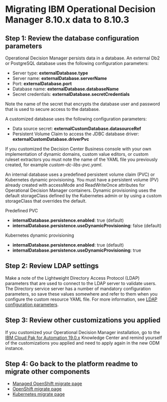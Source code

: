 # Migrating IBM Operational Decision Manager 8.10.x data to 8.10.3

## Step 1: Review the database configuration parameters

Operational Decision Manager persists data in a database. An external Db2 or PostgreSQL database uses the following configuration parameters:

 - Server type: **externalDatabase.type**
 - Server name: **externalDatabase.serverName**
 - Port: **externalDatabase.port**
 - Database name: **externalDatabase.databaseName**
 - Secret credentials: **externalDatabase.secretCredentials**

Note the name of the secret that encrypts the database user and password that is used to secure access to the database.

A customized database uses the following configuration parameters:

 - Data source secret: **externalCustomDatabase.datasourceRef**
 - Persistent Volume Claim to access the JDBC database driver: **externalCustomDatabase.driverPvc**

If you customized the Decision Center Business console with your own implementation of dynamic domains, custom value editors, or custom ruleset extractors you must note the name of the YAML file you previously created, for example *custom-dc-libs-pvc.yaml*.

An internal database uses a predefined persistent volume claim (PVC) or Kubernetes dynamic provisioning. You must have a persistent volume (PV) already created with accessMode and ReadWriteOnce attributes for Operational Decision Manager containers. Dynamic provisioning uses the default storageClass defined by the Kubernetes admin or by using a custom storageClass that overrides the default.

Predefined PVC

 - **internalDatabase.persistence.enabled**: true (default)
 - **internalDatabase.persistence.useDynamicProvisioning**: false (default)

Kubernetes dynamic provisioning

 - **internalDatabase.persistence.enabled**: true (default)
 - **internalDatabase.persistence.useDynamicProvisioning**: true

## Step 2: Review LDAP settings

Make a note of the Lightweight Directory Access Protocol (LDAP) parameters that are used to connect to the LDAP server to validate users. The Directory service server has a number of mandatory configuration parameters, so save these values somewhere and refer to them when you configure the custom resource YAML file. For more information, see [LDAP configuration parameters](https://www.ibm.com/support/knowledgecenter/SSYHZ8_19.0.x/com.ibm.dba.ref/k8s_topics/ref_k8s_ldap.html).

## Step 3: Review other customizations you applied

If you customized your Operational Decision Manager installation, go to the [IBM Cloud Pak for Automation 19.0.x](https://www.ibm.com/support/knowledgecenter/SSYHZ8_19.0.x/com.ibm.dba.offerings/topics/con_odm_prod.html) Knowledge Center and remind yourself of the customizations you applied and need to apply again in the new ODM instance.

## Step 4: Go back to the platform readme to migrate other components

- [Managed OpenShift migrate page](../platform/roks/migrate.md)
- [OpenShift migrate page](../platform/ocp/migrate.md)
- [Kubernetes migrate page](../platform/k8s/migrate.md)

